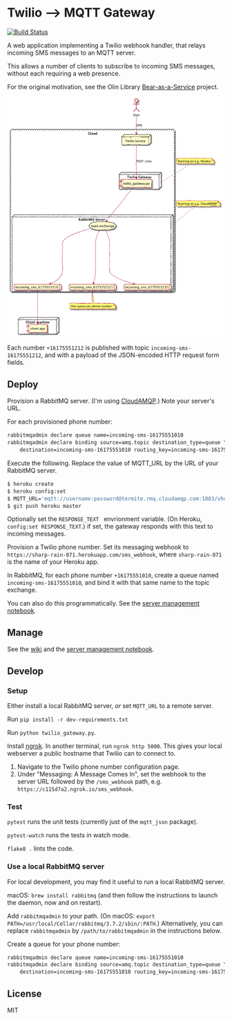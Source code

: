 # Twilio ⟶ MQTT Gateway
[![Build Status](https://travis-ci.org/olin-build/twilio-mqtt-gateway.svg?branch=master)](https://travis-ci.org/olin-build/twilio-mqtt-gateway)

A web application implementing a Twilio webhook handler, that relays incoming SMS
messages to an MQTT server.

This allows a number of clients to subscribe to incoming SMS messages, without
each requiring a web presence.

For the original motivation, see the Olin Library
[Bear-as-a-Service](https://github.com/olinlibrary/bear-as-a-service) project.

![](./docs/network-diagram.png)

Each number `+16175551212` is published with topic `incoming-sms-16175551212`,
and with a payload of the JSON-encoded HTTP request form fields.

## Deploy

Provision a RabbitMQ server. (I'm using
[CloudAMQP](https://www.cloudamqp.com).) Note your server's URL.

For each provisioned phone number:

```bash
rabbitmqadmin declare queue name=incoming-sms-16175551010
rabbitmqadmin declare binding source=amq.topic destination_type=queue \
    destination=incoming-sms-16175551010 routing_key=incoming-sms-16175551010
```

Execute the following. Replace the value of MQTT_URL by the URL of your
RabbitMQ server.

```bash
$ heroku create
$ heroku config:set
$ MQTT_URL='mqtt://username:password@termite.rmq.cloudamqp.com:1883/vhost'
$ git push heroku master
```

Optionally set the `RESPONSE_TEXT ` envrionment variable. (On Heroku, `config:set RESPONSE_TEXT`.) if set, the gateway responds with this
text to incoming messages.

Provision a Twilio phone number. Set its messaging webhook to `https://sharp-rain-871.herokuapp.com/sms_webhook`, where `sharp-rain-871`
is the name of your Heroku app.

In RabbitMQ, for each phone number `+16175551010`, create a queue named
`incoming-sms-16175551010`, and bind it with that same name to the topic
exchange.

You can also do this programmatically. See the [server management notebook](./Server%20Management%20Recipes.ipynb).

## Manage

See the [wiki](https://github.com/olin-build/twilio-mqtt-gateway/wiki/Runbook) and the [server management notebook](./Server%20Management%20Recipes.ipynb).

## Develop

### Setup

Either install a local RabbitMQ server, *or* set `MQTT_URL` to a remote
server.

Run `pip install -r dev-requirements.txt`

Run `python twilio_gateway.py`.

Install [ngrok](https://ngrok.com). In another terminal, run
`ngrok http 5000`. This gives your local webserver a public hostname that Twilio can to connect to.

1. Navigate to the Twilio phone number configuration page.
2. Under "Messaging: A Message Comes In", set the webhook to the server URL
   followed by the `/sms_webhook` path, e.g.
   `https://c115d7a2.ngrok.io/sms_webhook`.

### Test

`pytest` runs the unit tests (currently just of the `mqtt_json` package).

`pytest-watch` runs the tests in watch mode.

`flake8 .` lints the code.

### Use a local RabbitMQ server

For local development, you may find it useful to run a local RabbitMQ server.

macOS: `brew install rabbitmq` (and then follow the instructions to launch the
daemon, now and on restart).

Add `rabbitmqadmin` to your path. (On macOS: `export PATH=/usr/local/Cellar/rabbitmq/3.7.2/sbin/:PATH`.) Alternatively, you can
replace `rabbitmqadmin` by `/path/to/rabbitmqadmin` in the instructions below.

Create a queue for your phone number:

```bash
rabbitmqadmin declare queue name=incoming-sms-16175551010
rabbitmqadmin declare binding source=amq.topic destination_type=queue \
    destination=incoming-sms-16175551010 routing_key=incoming-sms-16175551010
```

## License

MIT
